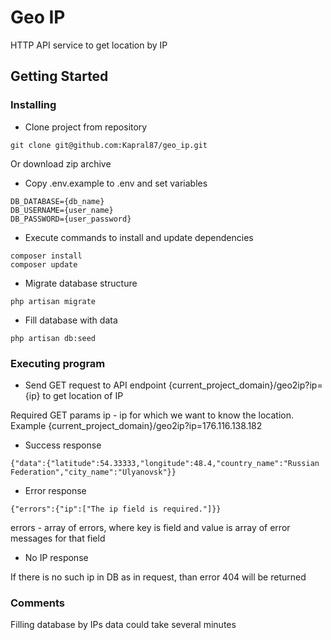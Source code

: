 # Geo IP

HTTP API service to get location by IP


## Getting Started


### Installing

* Clone project from repository
```
git clone git@github.com:Kapral87/geo_ip.git
```
Or download zip archive

* Copy .env.example to .env and set variables
```
DB_DATABASE={db_name}
DB_USERNAME={user_name}
DB_PASSWORD={user_password}
```

* Execute commands to install and update dependencies
```
composer install
composer update
```

* Migrate database structure
```
php artisan migrate
```

* Fill database with data
```
php artisan db:seed
```

### Executing program

* Send GET request to API endpoint {current_project_domain}/geo2ip?ip={ip} to get location of IP

Required GET params
ip - ip for which we want to know the location. Example {current_project_domain}/geo2ip?ip=176.116.138.182


* Success response

```
{"data":{"latitude":54.33333,"longitude":48.4,"country_name":"Russian Federation","city_name":"Ulyanovsk"}}
```

* Error response

```
{"errors":{"ip":["The ip field is required."]}}
```

errors - array of errors, where key is field and value is array of error messages for that field

* No IP response

If there is no such ip in DB as in request, than error 404 will be returned

### Comments

Filling database by IPs data could take several minutes